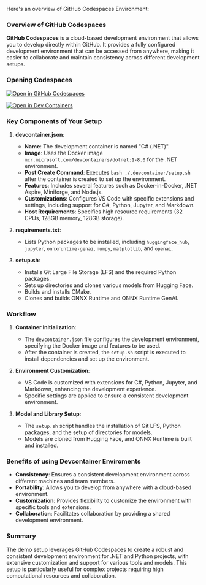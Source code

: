 Here's an overview of GitHub Codespaces Environment:

### Overview of GitHub Codespaces

**GitHub Codespaces** is a cloud-based development environment that allows you to develop directly within GitHub. It provides a fully configured development environment that can be accessed from anywhere, making it easier to collaborate and maintain consistency across different development setups.

### Opening Codespaces 

[![Open in GitHub Codespaces](https://github.com/codespaces/badge.svg)](https://codespaces.new/microsoft/aitour-exploring-cutting-edge-models)

[![Open in Dev Containers](https://img.shields.io/static/v1?style=for-the-badge&label=Dev%20Containers&message=Open&color=blue&logo=visualstudiocode)](https://vscode.dev/redirect?url=vscode://ms-vscode-remote.remote-containers/cloneInVolume?url=https://github.com/microsoft/aitour-exploring-cutting-edge-models)

### Key Components of Your Setup

1. **devcontainer.json**:
   - **Name**: The development container is named "C# (.NET)".
   - **Image**: Uses the Docker image `mcr.microsoft.com/devcontainers/dotnet:1-8.0` for the .NET environment.
   - **Post Create Command**: Executes `bash ./.devcontainer/setup.sh` after the container is created to set up the environment.
   - **Features**: Includes several features such as Docker-in-Docker, .NET Aspire, Miniforge, and Node.js.
   - **Customizations**: Configures VS Code with specific extensions and settings, including support for C#, Python, Jupyter, and Markdown.
   - **Host Requirements**: Specifies high resource requirements (32 CPUs, 128GB memory, 128GB storage).

2. **requirements.txt**:
   - Lists Python packages to be installed, including `huggingface_hub`, `jupyter`, `onnxruntime-genai`, `numpy`, `matplotlib`, and `openai`.

3. **setup.sh**:
   - Installs Git Large File Storage (LFS) and the required Python packages.
   - Sets up directories and clones various models from Hugging Face.
   - Builds and installs CMake.
   - Clones and builds ONNX Runtime and ONNX Runtime GenAI.

### Workflow

1. **Container Initialization**:
   - The `devcontainer.json` file configures the development environment, specifying the Docker image and features to be used.
   - After the container is created, the `setup.sh` script is executed to install dependencies and set up the environment.

2. **Environment Customization**:
   - VS Code is customized with extensions for C#, Python, Jupyter, and Markdown, enhancing the development experience.
   - Specific settings are applied to ensure a consistent development environment.

3. **Model and Library Setup**:
   - The `setup.sh` script handles the installation of Git LFS, Python packages, and the setup of directories for models.
   - Models are cloned from Hugging Face, and ONNX Runtime is built and installed.

### Benefits of using Devcontainer Enviroments

- **Consistency**: Ensures a consistent development environment across different machines and team members.
- **Portability**: Allows you to develop from anywhere with a cloud-based environment.
- **Customization**: Provides flexibility to customize the environment with specific tools and extensions.
- **Collaboration**: Facilitates collaboration by providing a shared development environment.

### Summary

The demo setup leverages GitHub Codespaces to create a robust and consistent development environment for .NET and Python projects, with extensive customization and support for various tools and models. This setup is particularly useful for complex projects requiring high computational resources and collaboration.

